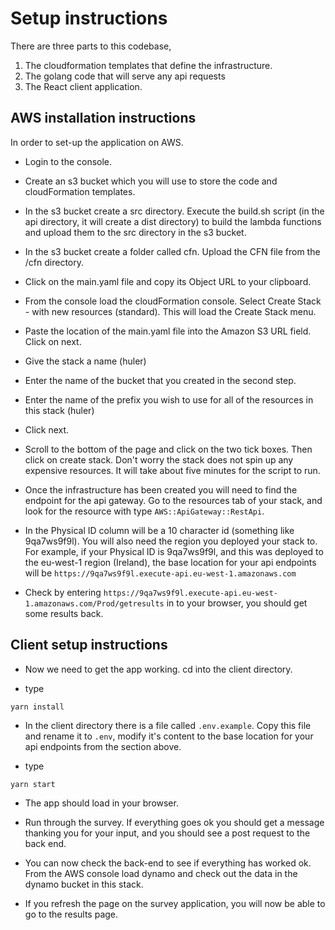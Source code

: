 # Setup instructions

There are three parts to this codebase,

1. The cloudformation templates that define the infrastructure.
2. The golang code that will serve any api requests
3. The React client application.

## AWS installation instructions

In order to set-up the application on AWS.

- Login to the console.

- Create an s3 bucket which you will use to store the code and cloudFormation templates.

- In the s3 bucket create a src directory. Execute the build.sh script (in the api directory, it will create a dist directory) to build the lambda functions and upload them to the src directory in the s3 bucket.

- In the s3 bucket create a folder called cfn. Upload the CFN file from the /cfn directory.

- Click on the main.yaml file and copy its Object URL to your clipboard.

- From the console load the cloudFormation console. Select Create Stack - with new resources (standard). This will load the Create Stack menu.

- Paste the location of the main.yaml file into the Amazon S3 URL field. Click on next.

- Give the stack a name (huler)

- Enter the name of the bucket that you created in the second step.

- Enter the name of the prefix you wish to use for all of the resources in this stack (huler)

- Click next.

- Scroll to the bottom of the page and click on the two tick boxes. Then click on create stack. Don't worry the stack does not spin up any expensive resources. It will take about five minutes for the script to run.

- Once the infrastructure has been created you will need to find the endpoint for the api gateway. Go to the resources tab of your stack, and look for the resource with type `AWS::ApiGateway::RestApi`.

- In the Physical ID column will be a 10 character id (something like 9qa7ws9f9l). You will also need the region you deployed your stack to. For example, if your Physical ID is 9qa7ws9f9l, and this was deployed to the eu-west-1 region (Ireland), the base location for your api endpoints will be `https://9qa7ws9f9l.execute-api.eu-west-1.amazonaws.com`

- Check by entering `https://9qa7ws9f9l.execute-api.eu-west-1.amazonaws.com/Prod/getresults` in to your browser, you should get some results back.

## Client setup instructions

- Now we need to get the app working. cd into the client directory.

- type

```
yarn install
```

- In the client directory there is a file called `.env.example`. Copy this file and rename it to `.env`, modify it's content to the base location for your api endpoints from the section above.

- type

```
yarn start
```

- The app should load in your browser.

- Run through the survey. If everything goes ok you should get a message thanking you for your input, and you should see a post request to the back end.

- You can now check the back-end to see if everything has worked ok. From the AWS console load dynamo and check out the data in the dynamo bucket in this stack.

- If you refresh the page on the survey application, you will now be able to go to the results page.
